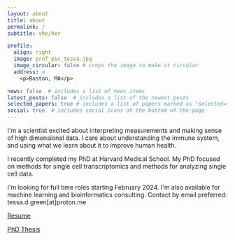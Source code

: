 ```yaml
---
layout: about
title: about
permalink: /
subtitle: she/her

profile:
  align: right
  image: prof_pic_tessa.jpg
  image_circular: false # crops the image to make it circular
  address: >
    <p>Boston, MA</p>

news: false  # includes a list of news items
latest_posts: false  # includes a list of the newest posts
selected_papers: true # includes a list of papers marked as "selected={true}"
social: true  # includes social icons at the bottom of the page
---
```


I'm a scientist excited about interpreting measurements and making sense of high dimensional data. I care about understanding the immune system, and using what we learn about it to improve human health. 

I recently completed my PhD at Harvard Medical School. My PhD focused on methods for single cell transcriptomics and methods for analyzing single cell data.  

I'm looking for full time roles starting February 2024. I'm also available for machine learning and bioinformatics consulting. Contact by email preferred: tessa.d.green[at]proton.me

[Resume](assets/pdf/Tessa_Green_resume.pdf)

[PhD Thesis](assets/pdf/PhD_Thesis_Green.pdf)